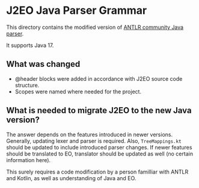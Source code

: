 # J2EO Java Parser Grammar

This directory contains the modified version of [ANTLR community Java parser](https://github.com/antlr/grammars-v4/tree/master/java/java).

It supports Java 17.

## What was changed

- @header blocks were added in accordance with J2EO source code structure.
- Scopes were named where needed for the project.

## What is needed to migrate J2EO to the new Java version?

The answer depends on the features introduced in newer versions. Generally, updating lexer and parser is required. Also, `TreeMappings.kt` should be updated to include introduced parser changes. If newer features should be translated to EO, translator should be updated as well (no certain information here).

This surely requires a code modification by a person familliar with ANTLR and Kotlin, as well as understanding of Java and EO.
